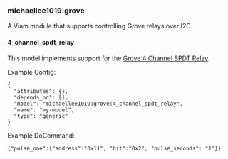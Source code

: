 ### michaellee1019:grove
A Viam module that supports controlling Grove relays over I2C.

#### 4_channel_spdt_relay
This model implements support for the [Grove 4 Channel SPDT Relay](https://www.seeedstudio.com/Grove-4-Channel-SPDT-Relay-p-3119.html).

Example Config:
```
{
  "attributes": {},
  "depends_on": [],
  "model": "michaellee1019:grove:4_channel_spdt_relay",
  "name": "my-model",
  "type": "generic"
}
```

Example DoCommand:
```
{"pulse_one":{"address":"0x11", "bit":"0x2", "pulse_seconds": "1"}}
```